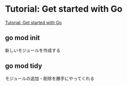 # Tutorial: Get started with Go

[Tutorial: Get started with Go](https://go.dev/doc/tutorial/getting-started)

## go mod init

新しいモジュールを作成する

## go mod tidy

モジュールの追加・削除を勝手にやってくれる
